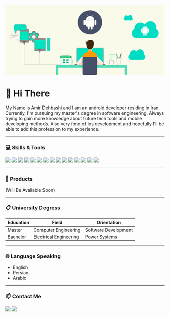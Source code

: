 <img src="Header.png" width="fill">

# 👋 Hi There

My Name is Amir Dehbashi and I am an android developer residing in Iran. Currently, I'm pursuing my master's degree in software engineering.
Always trying to gain more knowledge about future tech tools and mobile developing methods. Also very fond of ios development and hopefully I'll be able to add this profession to my experience.

-----------------------------------------------------------------------------------------------------------------------------------------------------------------------------------

### 💻 Skills & Tools

[![](https://img.shields.io/badge/Android-3DDC84?style=flat&logo=Android&logoColor=white)](https://developer.android.com/studio)
[![](https://img.shields.io/badge/Java-007396?style=flat&logo=Java&logoColor=white)](https://www.oracle.com/java)
[![](https://img.shields.io/badge/Kotlin-7f52ff?style=flat&logo=Kotlin&logoColor=white)](https://developer.android.com/kotlin)
[![](https://img.shields.io/badge/Flutter-02569b?style=flat&logo=Flutter&logoColor=white)](https://flutter.dev)
[![](https://img.shields.io/badge/Dart-0e3956?style=flat&logo=Dart&logoColor=white)](https://dart.dev)
[![](https://img.shields.io/badge/Postman-FF6C37?style=flat&logo=Postman&logoColor=white)](https://www.postman.com)
[![](https://img.shields.io/badge/Trello-0079BF?style=flat&logo=Trello&logoColor=white)](https://trello.com)
[![](https://img.shields.io/badge/ClickUp-7b68ee?style=flat&logo=ClickUp&logoColor=white)](https://clickup.com)
[![](https://img.shields.io/badge/Slack-4A154B?style=flat&logo=Slack&logoColor=white)](https://Slack.com)
[![](https://img.shields.io/badge/Github-6f42c1?style=flat&logo=Github&logoColor=white)](https://github.com)
[![](https://img.shields.io/badge/Gitlab-fca121?style=flat&logo=Gitlab&logoColor=white)](https://gitlab.com)
[![](https://img.shields.io/badge/Google%20Play-414141?style=flat&logo=Google%20Play&logoColor=white)](https://play.google.com)
[![](https://img.shields.io/badge/Stack%20Overflow-FE7A16?style=flat&logo=Stack%20Overflow&logoColor=white)](https://stackoverflow.com)
[![](https://img.shields.io/badge/Figma-F24E1E?style=flat&logo=Figma&logoColor=white)](https://www.figma.com)
[![](https://img.shields.io/badge/Adobe%20XD-FF61F6?style=flat&logo=Adobe%20XD&logoColor=white)](https://www.adobe.com/products/xd)


<!---[![](https://img.shields.io/badge/Adobe%20Illustrator-FF9A00?style=flat&logo=Adobe%20Illustrator&logoColor=white)](https://www.adobe.com/products/illustrator)--->
<!---[![](https://img.shields.io/badge/Windows-0078D6?style=flat&logo=Windows&logoColor=white)](https://www.microsoft.com/en-us/software-download/windows10)--->
<!---[![](https://img.shields.io/badge/Swift-FA7343?style=flat&logo=Swift&logoColor=white)](https://developer.apple.com/swift)--->
<!---[![](https://img.shields.io/badge/iOS-20232A?style=flat&logo=iOS&logoColor=white)](https://developer.apple.com/ios)--->
<!---[![](https://img.shields.io/badge/Adobe%20Photoshop-31A8FF?style=flat&logo=Adobe%20Photoshop&logoColor=white)](https://www.adobe.com/products/photoshop)--->

-----------------------------------------------------------------------------------------------------------------------------------------------------------------------------------

### 📌 Products

(Will Be Available Soon)

-----------------------------------------------------------------------------------------------------------------------------------------------------------------------------------

### 📋 University Degress

Education | Field | Orientation
------------ | ------------- | -------------
Master | Computer Engineering | Software Development
Bachelor | Electrical Engineering | Power Systems

-----------------------------------------------------------------------------------------------------------------------------------------------------------------------------------

### 🌐 Language Speaking

* English <br/>
* Persian <br/>
* Arabic

-----------------------------------------------------------------------------------------------------------------------------------------------------------------------------------

### 📫 Contact Me

[![](https://img.shields.io/badge/Telegram-2CA5E0?style=flat&logo=Telegram&logoColor=white)](https://telegram.me/amir_dehbashi)
[![](https://img.shields.io/badge/Instagram-E4405F?style=flat&logo=Instagram&logoColor=white)](https://instagram.com/mh_dehbsahi) <br/>

<!--- -------------------------------------------------------------------------------------------------------------------------------------------------------------------------------- --->

<!--- ### 📈 Stats --->

<!--- ![](https://github-readme-stats.vercel.app/api?username=A-Dehbashi&theme=vue-dark&show_icons=true&count_private=true) --->
<!--- ![](https://github-readme-stats.vercel.app/api/top-langs/?username=A-Dehbashi&theme=vue-dark&layout=compact) --->
